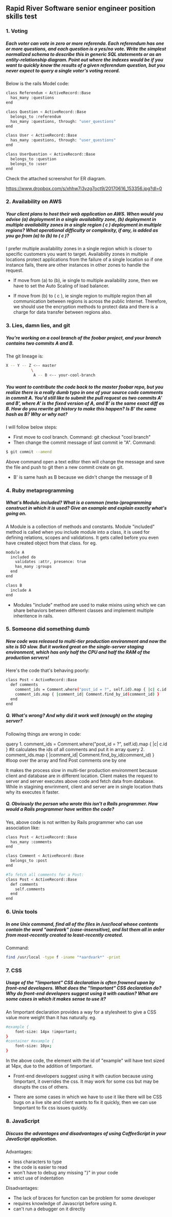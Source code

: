 ## Rapid River Software senior engineer position skills test

### 1. Voting
##### Each voter can vote in zero or more referenda. Each referendum has one or more questions, and each question is a yes/no vote. Write the simplest normalized schema to describe this in generic SQL statements or as an entity-relationship diagram. Point out where the indexes would be if you want to quickly know the results of a given referendum question, but you never expect to query a single voter's voting record.

Below is the rails Model code:

```sh
class Referendum < ActiveRecord::Base
  has_many :questions
end

class Question < ActiveRecord::Base
  belongs_to :referendum
  has_many :questions, through: "user_questions"
end

class User < ActiveRecord::Base
  has_many :questions, through: "user_questions"
end

class UserQuestion < ActiveRecord::Base
  belongs_to :question
  belongs_to :user
end
```
Check the attached screenshot for ER diagram.

https://www.dropbox.com/s/xhhw7i3vzg7oct9/20170616_153356.jpg?dl=0

### 2. Availability on AWS
##### Your client plans to host their web application on AWS. When would you advise (a) deployment in a single availability zone, (b) deployment in multiple availability zones in a single region ( c ) deployment in multiple regions? What operational difficulty or complexity, if any, is added as you go from (a) to (b) to ( c )?

I prefer multiple availability zones in a single region which is closer to specific customers you want to target. Availability zones in multiple locations protect applications from the failure of a single location so if one instance fails, there are other instances in other zones to handle the request.

- If move from (a) to (b), ie single to multiple availability zone, then we have to set the Auto Scaling of load balancer.

- If move from (b) to ( c ), ie single region to multiple region then all communication between regions is across the public Internet. Therefore, we should use the encryption methods to protect data and there is a charge for data transfer between regions also.

### 3. Lies, damn lies, and git
##### You're working on a cool branch of the foobar project, and your branch contains two commits A and B. 
The git lineage is:
 
```sh
X -- Y -- Z <-- master
           \
            A -- B <-- your-cool-branch
```
##### You want to contribute the code back to the master foobar repo, but you realize there is a really dumb typo in one of your source code comments in commit A. You'd still like to submit the pull request as two commits A' and B', where A' is the fixed version of A, and B' is the same exact diff as B. How do you rewrite git history to make this happen? Is B' the same hash as B? Why or why not?

I will follow below steps:
- First move to cool branch. Command: git checkout "cool branch"
- Then change the commit message of last commit ie "A". 
   Command: 
```sh
$ git commit --amend
```
   Above command open a text editor then will change the message and save the file and push to git then a new commit create on git.
- B' is same hash as B because we didn't change the message of B

### 4. Ruby metaprogramming
##### What's Module.included? What is a common (meta-)programming construct in which it is used? Give an example and explain exactly what's going on.

A Module is a collection of methods and constants. Module "included" method is called when you include module into a class, it is used for defining relations, scopes and validations. It gets called before you even have created object from that class.
for eg.
```sh
module A
  included do
    validates :attr, presence: true
    has_many :groups
  end
end

class B
  include A
end
```
- Modules "include" method are used to make mixins using which we can share behaviors between different classes and implement multiple inheritence in rails.

### 5. Someone did something dumb
##### New code was released to multi-tier production environment and now the site is SO slow. But it worked great on the single-server staging environment, which has only half the CPU and half the RAM of the production servers!
Here's the code that's behaving poorly:
```sh
class Post < ActiveRecord::Base
  def comments
    comment_ids = Comment.where("post_id = ?", self.id).map { |c| c.id }
    comment_ids.map { |comment_id| Comment.find_by_id(comment_id) }
  end
end
```
##### Q. What's wrong? And why did it work well (enough) on the staging server?
Following things are wrong in code:

query 1. comment_ids = Comment.where("post_id = ?", self.id).map { |c| c.id } 
#it calculates the ids of all comments and put it in array
query 2. comment_ids.map { |comment_id| Comment.find_by_id(comment_id) } 
#loop over the array and find Post comments one by one

It makes the process slow in multi-tier production environment because client and database are in different location. Client makes the request to server and server executes above code and fetch data from database. While in stagining envrinment, client and server are in single location thats why its executes it faster.

##### Q. Obviously the person who wrote this isn't a Rails programmer. How would a Rails programmer have written the code?
Yes, above code is not written by Rails programmer who can use association like:
```sh
class Post < ActiveRecord::Base
  has_many :comments
end

class Comment < ActiveRecord::Base
  belongs_to :post
end

#To fetch all comments for a Post:
class Post < ActiveRecord::Base
  def comments
    self.comments
  end
end
```
### 6. Unix tools
##### In one Unix command, find all of the files in /usr/local whose contents contain the word "aardvark" (case-insensitive), and list them all in order from most-recently created to least-recently created.

Command: 
```sh
find /usr/local -type f -iname "*aardvark*" -print
```
### 7. CSS
##### Usage of the "!important" CSS declaration is often frowned upon by front-end developers. What does the "!important" CSS declaration do? Why do front-end developers suggest using it with caution? What are some cases in which it makes sense to use it?

An !important declaration provides a way for a stylesheet to give a CSS value more weight than it has naturally.
eg.
```sh
#example {
	font-size: 14px !important;	
}
#container #example {
	font-size: 10px;
}
```
In the above code, the element with the id of "example" will have text sized at 14px, due to the addition of !important.

- Front-end developers suggest using it with caution because using !important, it overrides the css. It may work for some css but may be disrupts the css of others.

- There are some cases in which we have to use it like there will be CSS bugs on a live site and client wants to fix it quickly, then we can use !important to fix css issues quickly.

### 8. JavaScript
##### Discuss the advantages and disadvantages of using CoffeeScript in your JavaScript application.

Advantages:
- less characters to type
- the code is easier to read
- won't have to debug any missing "}" in your code
- strict use of indentation

Disadvantages:
- The lack of braces for function can be problem for some developer
- requires knowledge of Javascript before using it.
- can't run a debugger on it directly
